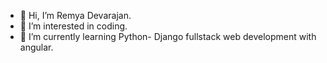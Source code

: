 - 👋 Hi, I’m Remya Devarajan.
- 👀 I’m interested in coding.
- 🌱 I’m currently learning Python- Django fullstack web development with angular.


<!---
Remyaaadwik171017/Remyaaadwik171017 is a ✨ special ✨ repository because its `README.md` (this file) appears on your GitHub profile.
You can click the Preview link to take a look at your changes.
--->
